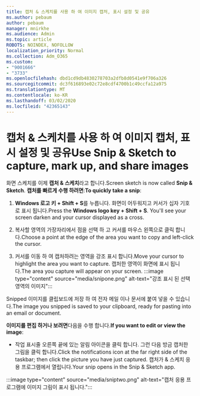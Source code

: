 ```yaml
---
title: 캡처 & 스케치를 사용 하 여 이미지 캡처, 표시 설정 및 공유
ms.author: pebaum
author: pebaum
manager: mnirkhe
ms.audience: Admin
ms.topic: article
ROBOTS: NOINDEX, NOFOLLOW
localization_priority: Normal
ms.collection: Adm_O365
ms.custom:
- "9001666"
- "3733"
ms.openlocfilehash: dbd1cd9db4830278703a2dfb8d0541e9f706a326
ms.sourcegitcommit: dc3f616893e02c72e8cdf4700b1c49ccfa12a975
ms.translationtype: MT
ms.contentlocale: ko-KR
ms.lasthandoff: 03/02/2020
ms.locfileid: "42365143"
---
```

# <a name="use-snip--sketch-to-capture-mark-up-and-share-images"></a><span data-ttu-id="ba309-102">캡처 & 스케치를 사용 하 여 이미지 캡처, 표시 설정 및 공유</span><span class="sxs-lookup"><span data-stu-id="ba309-102">Use Snip & Sketch to capture, mark up, and share images</span></span>

<span data-ttu-id="ba309-103">화면 스케치를 이제 **캡처 & 스케치**라고 합니다.</span><span class="sxs-lookup"><span data-stu-id="ba309-103">Screen sketch is now called **Snip & Sketch**.</span></span> <span data-ttu-id="ba309-104">**캡처를 빠르게 수행 하려면**:</span><span class="sxs-lookup"><span data-stu-id="ba309-104">**To quickly take a snip**:</span></span>

1. <span data-ttu-id="ba309-105">**Windows 로고 키 + Shift + S**를 누릅니다. 화면이 어두워지고 커서가 십자 기호로 표시 됩니다.</span><span class="sxs-lookup"><span data-stu-id="ba309-105">Press the **Windows logo key + Shift + S**. You'll see your screen darken and your cursor displayed as a cross.</span></span> 

2. <span data-ttu-id="ba309-106">복사할 영역의 가장자리에서 점을 선택 하 고 커서를 마우스 왼쪽으로 클릭 합니다.</span><span class="sxs-lookup"><span data-stu-id="ba309-106">Choose a point at the edge of the area you want to copy and left-click the cursor.</span></span> 

3. <span data-ttu-id="ba309-107">커서를 이동 하 여 캡처하려는 영역을 강조 표시 합니다.</span><span class="sxs-lookup"><span data-stu-id="ba309-107">Move your cursor to highlight the area you want to capture.</span></span> <span data-ttu-id="ba309-108">캡처한 영역이 화면에 표시 됩니다.</span><span class="sxs-lookup"><span data-stu-id="ba309-108">The area you capture will appear on your screen.</span></span>
:::image type="content" source="media/snipone.png" alt-text="강조 표시 된 선택 영역의 이미지":::

<span data-ttu-id="ba309-110">Snipped 이미지를 클립보드에 저장 하 여 전자 메일 이나 문서에 붙여 넣을 수 있습니다.</span><span class="sxs-lookup"><span data-stu-id="ba309-110">The image you snipped is saved to your clipboard, ready for pasting into an email or document.</span></span> 

<span data-ttu-id="ba309-111">**이미지를 편집 하거나 보려면**다음을 수행 합니다.</span><span class="sxs-lookup"><span data-stu-id="ba309-111">**If you want to edit or view the image**:</span></span> 

- <span data-ttu-id="ba309-112">작업 표시줄 오른쪽 끝에 있는 알림 아이콘을 클릭 합니다. 그런 다음 방금 캡처한 그림을 클릭 합니다.</span><span class="sxs-lookup"><span data-stu-id="ba309-112">Click the notifications icon at the far right side of the taskbar; then click the picture you have just captured.</span></span> <span data-ttu-id="ba309-113">캡처가 & 스케치 응용 프로그램에서 열립니다.</span><span class="sxs-lookup"><span data-stu-id="ba309-113">Your snip opens in the Snip & Sketch app.</span></span>

:::image type="content" source="media/sniptwo.png" alt-text="캡처 응용 프로그램에 이미지 그림이 표시 됩니다.":::